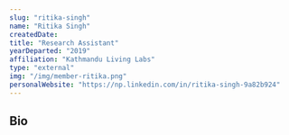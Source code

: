 ```yaml
---
slug: "ritika-singh"
name: "Ritika Singh"
createdDate:
title: "Research Assistant"
yearDeparted: "2019"
affiliation: "Kathmandu Living Labs"
type: "external"
img: "/img/member-ritika.png"
personalWebsite: "https://np.linkedin.com/in/ritika-singh-9a82b924"
---
```

## Bio

